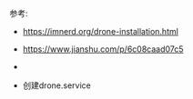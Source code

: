 参考: 
- https://imnerd.org/drone-installation.html
- https://www.jianshu.com/p/6c08caad07c5
- 

- 创建drone.service